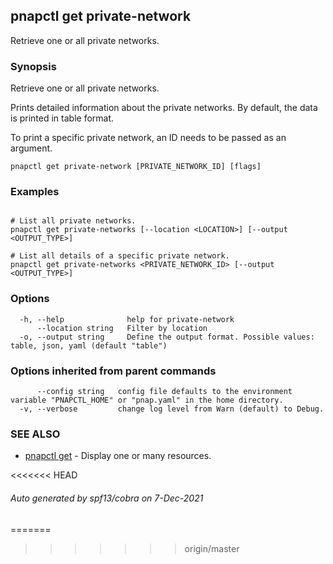 ## pnapctl get private-network

Retrieve one or all private networks.

### Synopsis

Retrieve one or all private networks.

Prints detailed information about the private networks.
By default, the data is printed in table format.

To print a specific private network, an ID needs to be passed as an argument.

```
pnapctl get private-network [PRIVATE_NETWORK_ID] [flags]
```

### Examples

```

# List all private networks.
pnapctl get private-networks [--location <LOCATION>] [--output <OUTPUT_TYPE>]

# List all details of a specific private network.
pnapctl get private-networks <PRIVATE_NETWORK_ID> [--output <OUTPUT_TYPE>]
```

### Options

```
  -h, --help              help for private-network
      --location string   Filter by location
  -o, --output string     Define the output format. Possible values: table, json, yaml (default "table")
```

### Options inherited from parent commands

```
      --config string   config file defaults to the environment variable "PNAPCTL_HOME" or "pnap.yaml" in the home directory.
  -v, --verbose         change log level from Warn (default) to Debug.
```

### SEE ALSO

* [pnapctl get](pnapctl_get.md)	 - Display one or many resources.

<<<<<<< HEAD
###### Auto generated by spf13/cobra on 7-Dec-2021
=======
>>>>>>> origin/master
